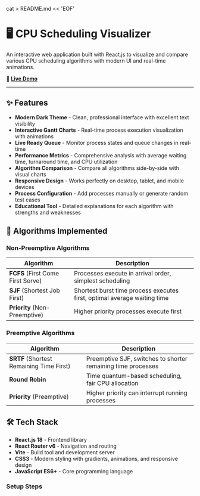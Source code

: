 cat > README.md << 'EOF'
# 🖥️ CPU Scheduling Visualizer

An interactive web application built with React.js to visualize and compare various CPU scheduling algorithms with modern UI and real-time animations.

**🚀 [Live Demo](https://cpu-scheuling-visualizer-sk.vercel.app/)**

---

## ✨ Features

- **Modern Dark Theme** - Clean, professional interface with excellent text visibility
- **Interactive Gantt Charts** - Real-time process execution visualization with animations
- **Live Ready Queue** - Monitor process states and queue changes in real-time
- **Performance Metrics** - Comprehensive analysis with average waiting time, turnaround time, and CPU utilization
- **Algorithm Comparison** - Compare all algorithms side-by-side with visual charts
- **Responsive Design** - Works perfectly on desktop, tablet, and mobile devices
- **Process Configuration** - Add processes manually or generate random test cases
- **Educational Tool** - Detailed explanations for each algorithm with strengths and weaknesses

## 🎯 Algorithms Implemented

### Non-Preemptive Algorithms
| Algorithm | Description |
|-----------|-------------|
| **FCFS** (First Come First Serve) | Processes execute in arrival order, simplest scheduling |
| **SJF** (Shortest Job First) | Shortest burst time process executes first, optimal average waiting time |
| **Priority** (Non-Preemptive) | Higher priority processes execute first |

### Preemptive Algorithms
| Algorithm | Description |
|-----------|-------------|
| **SRTF** (Shortest Remaining Time First) | Preemptive SJF, switches to shorter remaining time processes |
| **Round Robin** | Time quantum-based scheduling, fair CPU allocation |
| **Priority** (Preemptive) | Higher priority can interrupt running processes |

## 🛠️ Tech Stack

- **React.js 18** - Frontend library
- **React Router v6** - Navigation and routing
- **Vite** - Build tool and development server
- **CSS3** - Modern styling with gradients, animations, and responsive design
- **JavaScript ES6+** - Core programming language



### Setup Steps

